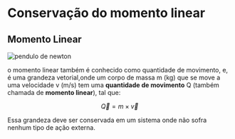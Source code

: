 # Conservação do momento linear

## Momento Linear

![pendulo de newton](https://user-images.githubusercontent.com/119078366/206867154-0a67588f-c381-41c4-be01-b182cb5e8f0a.gif)

o momento linear também é conhecido como quantidade de movimento, e, é uma grandeza vetorial,onde um corpo de massa m (kg) que se move a uma velocidade v (m/s) tem uma **quantidade de movimento** Q (também chamada de **momento linear**), tal que:


  $$\vec{Q} ={m}\times{\vec{v}}$$

Essa grandeza deve ser conservada em um sistema onde não sofra nenhum tipo de ação externa. 




